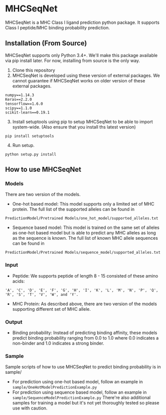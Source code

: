 # MHCSeqNet

MHCSeqNet is a MHC Class I ligand prediction python package. It supports Class I peptide/MHC binding probability prediction.

## Installation (From Source)
MHCSeqNet supports only Python 3.4+.
We'll make this package available via pip install later. For now, installing from source is the only way.
1. Clone this repository 
2. MHCSeqNet is developed using these version of external packages. We cannot guarantee if MHCSeqNet works on older version of these external packages.
```
numpy==1.14.3
Keras==2.2.0
tensorflow==1.6.0
scipy==1.1.0
scikit-learn==0.19.1
```
3. Install setuptools using pip to setup MHCSeqNet to be able to import system-wide. (Also ensure that you install ths latest version)
```
pip install setuptools
```
4. Run setup.
```
python setup.py install
```

## How to use MHCSeqNet
### Models
There are two version of the models.
- One-hot based model: This model supports only a limited set of MHC protein. The full list of the supported alleles can be found in 
```
PredictionModel/Pretrained Models/one_hot_model/supported_alleles.txt
```
- Sequence based model: This model is trained on the same set of alleles as one-hot based model but is able to predict any MHC alleles as long as the sequence is known. The full list of known MHC allele sequences can be found in
```
PredictionModel/Pretrained Models/sequence_model/supported_alleles.txt
```

### Input
- Peptide: We supports peptide of length 8 - 15 consisted of these amino acids:
```
'A', 'C', 'D', 'E', 'F', 'G', 'H', 'I', 'K', 'L', 'M', 'N', 'P', 'Q', 'R', 'S', 'T', 'V', 'W', and 'Y'.
```
- MHC Protein: As described above, there are two version of the models supporting different set of MHC allele.
### Output
- Binding probability: Instead of predicting binding affinity, these models predict binding probability ranging from 0.0 to 1.0 where 0.0 indicates a non-binder and 1.0 indicates a strong binder.

### Sample
Sample scripts of how to use MHCSeqNet to predict binding probability is in sample/
  - For prediction using one-hot based model, follow an example in ```sample/OneHotModelPredictionExample.py```
  - For prediction using sequence based model, follow an example in ```sample/SequenceModelPredictionExample.py```
There're also additional samples for training a model but it's not yet thoroughly tested so please use with caution.
